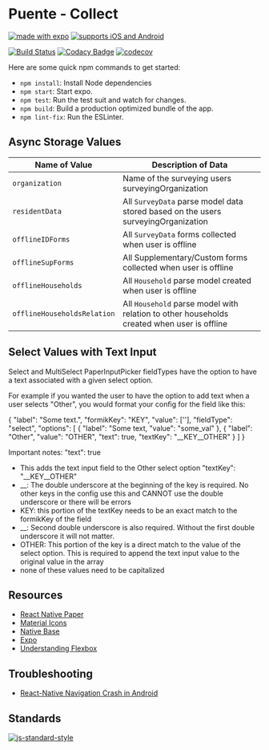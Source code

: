 # Puente - Collect
[![made with expo](https://img.shields.io/badge/MADE%20WITH%20EXPO-000.svg?style=for-the-badge&logo=expo&labelColor=4630eb&logoWidth=20)](https://github.com/expo/expo) [![supports iOS and Android](https://img.shields.io/badge/Platforms-Native-4630EB.svg?style=for-the-badge&logo=EXPO&labelColor=000&logoColor=fff)](https://github.com/expo/expo)

[![Build Status](https://travis-ci.com/hopetambala/puente-reactnative-collect.svg?branch=master)](https://travis-ci.com/hopetambala/puente-reactnative-collect)
[![Codacy Badge](https://api.codacy.com/project/badge/Grade/490748505d184028b66bbdaf9c83f887)](https://app.codacy.com/manual/hopetambala/puente-reactnative-collect?utm_source=github.com&utm_medium=referral&utm_content=hopetambala/puente-reactnative-collect&utm_campaign=Badge_Grade_Dashboard)
[![codecov](https://codecov.io/gh/hopetambala/puente-reactnative-collect/branch/master/graph/badge.svg)](https://codecov.io/gh/hopetambala/puente-reactnative-collect)

Here are some quick npm commands to get started:
- `npm install`: Install Node dependencies
- `npm start`: Start expo.
- `npm test`: Run the test suit and watch for changes.
- `npm build`: Build a production optimized bundle of the app.
- `npm lint-fix`: Run the ESLinter.

## Async Storage Values

| Name of Value  | Description of Data                                                               |
|----------------|-----------------------------------------------------------------------------------|
| `organization` | Name of the surveying users surveyingOrganization                                 |
| `residentData` | All `SurveyData` parse model data stored based on the users surveyingOrganization |
| `offlineIDForms`| All `SurveyData` forms collected when user is offline                            |
| `offlineSupForms`| All Supplementary/Custom forms collected when user is offline                   |
| `offlineHouseholds`| All `Household` parse model created when user is offline                      |
| `offlineHouseholdsRelation`| All `Household` parse model with relation to other households created when user is offline |

## Select Values with Text Input
Select and MultiSelect PaperInputPicker fieldTypes have the option to have a text associated with a given select option.

For example if you wanted the user to have the option to add text when a user selects "Other", you would format your config for the field like this:

  {
    "label": "Some text.",
    "formikKey": "KEY",
    "value": [''],
    "fieldType": "select", 
    "options": [
      {
        "label": "Some text,
        "value": "some_val"
      },
      {
        "label": "Other",
        "value": "OTHER",
        "text": true,
        "textKey": "__KEY__OTHER"
      }
    ]
  }

Important notes:
"text": true
  - This adds the text input field to the Other select option
"textKey": "__KEY__OTHER"
  - __: The double underscore at the beginning of the key is required. No other keys in the config use this and CANNOT use the double underscore or there will be errors
  - KEY: this portion of the textKey needs to be an exact match to the formikKey of the field
  - __: Second double underscore is also required. Without the first double underscore it will not matter.
  - OTHER: This portion of the key is a direct match to the value of the select option. This is required to append the text input value to the original value in the array
  - none of these values need to be capitalized

## Resources

- [React Native Paper](https://callstack.github.io/react-native-paper/index.html)
- [Material Icons](https://materialdesignicons.com/)
- [Native Base](https://docs.nativebase.io/)
- [Expo](https://docs.expo.io/versions/latest/)
- [Understanding Flexbox](https://yogalayout.com/playground)

## Troubleshooting
- [React-Native Navigation Crash in Android](https://github.com/react-navigation/react-navigation/issues/6919#issuecomment-592093015)


## Standards
[![js-standard-style](https://cdn.rawgit.com/standard/standard/master/badge.svg)](https://github.com/expo-community/standard-version-expo)
